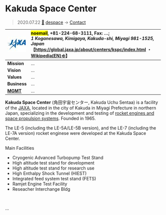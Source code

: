 # Kakuda Space Center
> 2020.07.22 [🚀](../index/index.md) [despace](index.md) → [Contact](contact.md)

|[![](f/con/j/jaxa_logo1_thumb.jpg)](f/con/j/jaxa_logo1.png)|<mark>noemail</mark>, +81-224-68-3111, Fax: …;<br> *1 Koganesawa, Kimigaya, Kakuda-shi, Miyagi 981-1525, Japan*<br> 【<https://global.jaxa.jp/about/centers/kspc/index.html> ・ [Wikipedia(EN) ⎆](https://en.wikipedia.org/wiki/Kakuda_Space_Center)】|
|:--|:--|
|**Mission**|…|
|**Vision**|…|
|**Values**|…|
|**Business**|…|
|**[MGMT](mgmt.md)**|…|

**Kakuda Space Center** (角田宇宙センター, Kakuda Uchu Sentaa) is a facility of the [JAXA](zz_jaxa.md), located in the city of Kakuda in Miyagi Prefecture in northern Japan, specializing in the development and testing of [rocket engines and space propulsion systems](ps.md). Founded in 1965.

The LE-5 (including the LE-5A/LE-5B version), and the LE-7 (including the LE-7A version) rocket enginese were developed at the Kakuda Space Center.

Main Facilities

   - Cryogenic Advanced Turbopump Test Stand
   - High altitude test stand for development
   - High altitude test stand for research use
   - High Enthalpy Shock Tunnel (HIEST)
   - Integrated feed system test stand (FETS)
   - Ramjet Engine Test Facility
   - Reseacher Interchange Bldg

<p style="page-break-after:always"> </p>

…

